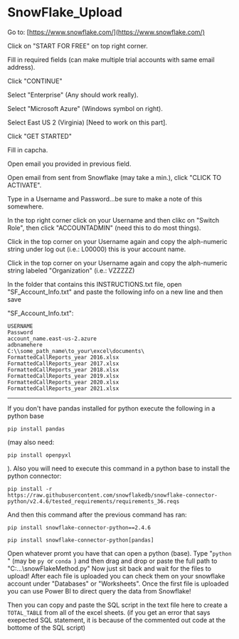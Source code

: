 # SnowFlake_Upload
Go to:
[https://www.snowflake.com/](https://www.snowflake.com/)

Click on "START FOR FREE" on top right corner.

Fill in required fields (can make multiple trial accounts with same email address).

Click "CONTINUE"

Select "Enterprise" (Any should work really).

Select "Microsoft Azure" (Windows symbol on right).

Select East US 2 (Virginia) [Need to work on this part].

Click "GET STARTED"

Fill in capcha.

Open email you provided in previous field.

Open email from sent from Snowflake (may take a min.), click "CLICK TO ACTIVATE".

Type in a Username and Password...be sure to make a note of this somewhere.

In the top right corner click on your Username and then clikc on "Switch Role", then click "ACCOUNTADMIN" (need this to do most things).

Click in the top corner on your Username again and copy the alph-numeric string under log out (i.e.: L00000) this is your account name.

Click in the top corner on your Username again and copy the alph-numeric string labeled "Organization" (i.e.: VZZZZZ)

In the folder that contains this INSTRUCTIONS.txt file, open "SF_Account_Info.txt" and paste the following info on a new line and then save 

"SF_Account_Info.txt":
```
USERNAME
Password
account_name.east-us-2.azure
adbnamehere
C:\\some_path_name\to_your\excel\documents\
FormattedCallReports_year 2016.xlsx
FormattedCallReports_year 2017.xlsx
FormattedCallReports_year 2018.xlsx
FormattedCallReports_year 2019.xlsx
FormattedCallReports_year 2020.xlsx
FormattedCallReports_year 2021.xlsx
```

---
If you don't have pandas installed for python execute the following in a python base 
```
pip install pandas
``` 
(may also need: 
```
pip install openpyxl
```
).
Also you will need to execute this command in a python base to install the python connector:

```
pip install -r https://raw.githubusercontent.com/snowflakedb/snowflake-connector-python/v2.4.6/tested_requirements/requirements_36.reqs
```

And then this command after the previous command has ran:

```
pip install snowflake-connector-python==2.4.6
```

```
pip install snowflake-connector-python[pandas]
```

Open whatever promt you have that can open a python (base).
Type "```python ```" (may be ```py ```or ```conda ```) and then drag and drop or paste the full path to "C:\...\snowFlakeMethod.py"
Now just sit back and wait for the files to upload!
After each file is uploaded you can check them on your snowflake account under "Databases" or "Worksheets".
Once the first file is uploaded you can use Power BI to direct query the data from Snowflake!

Then you can copy and paste the SQL script in the text file here to create a ```TOTAL_TABLE``` from all of the excel sheets.
(if you get an error that says exepected SQL statement, it is because of the commented out code at the bottome of the SQL script)
